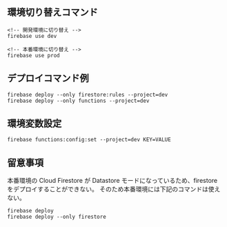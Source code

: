## 環境切り替えコマンド

```
<!-- 開発環境に切り替え -->
firebase use dev

<!-- 本番環境に切り替え -->
firebase use prod
```

## デプロイコマンド例

```
firebase deploy --only firestore:rules --project=dev
firebase deploy --only functions --project=dev
```

## 環境変数設定

```
firebase functions:config:set --project=dev KEY=VALUE
```

## 留意事項

本番環境の Cloud Firestore が Datastore モードになっているため、firestore をデプロイすることができない。
そのため本番環境には下記のコマンドは使えない。

```
firebase deploy
firebase deploy --only firestore
```

